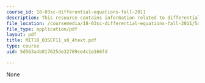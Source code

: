 ```yaml
---
course_id: 18-03sc-differential-equations-fall-2011
description: This resource contains information related to differential equations.
file_location: /coursemedia/18-03sc-differential-equations-fall-2011/5d563a4b017625de32789ce4c1e166fd_MIT18_03SCF11_s0_4text.pdf
file_type: application/pdf
layout: pdf
title: MIT18_03SCF11_s0_4text.pdf
type: course
uid: 5d563a4b017625de32789ce4c1e166fd

---
```

None